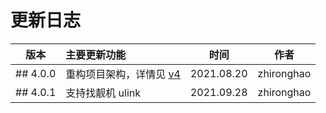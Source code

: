 # 更新日志

|   版本   | 主要更新功能                                       |    时间    |     作者     |
| :------: | :------------------------------------------------- | :--------: | :----------: |
| ## 4.0.0 | 重构项目架构，详情见 [v4](./v4/log.md)             | 2021.08.20 |  zhironghao  |
| ## 4.0.1 | 支持找靓机 ulink                                   | 2021.09.28 |  zhironghao  |
